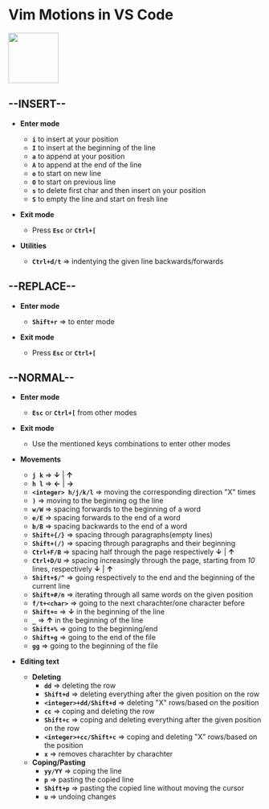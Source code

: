# Vim Motions in VS Code

<img src="https://github.com/user-attachments/assets/d55c5e5d-8128-49ec-80fd-c40f07e1a110" width="100" height="100">

--INSERT--
-

- **Enter mode**
  - **`i`** to insert at your position
  - **`I`** to insert at the beginning of the line
  - **`a`** to append at your position
  - **`A`** to append at the end of the line
  - **`o`** to start on new line
  - **`O`** to start on previous line
  - **`s`** to delete first char and then insert on your position
  - **`S`** to empty the line and start on fresh line
    
- **Exit mode**
  - Press **`Esc`** or **`Ctrl+[`**

- **Utilities**
  - **`Ctrl+d/t`** => indentying the given line backwards/forwards
 
--REPLACE--
-

- **Enter mode**
  - **`Shift+r`** => to enter mode
    
- **Exit mode**
  - Press **`Esc`** or **`Ctrl+[`**

--NORMAL--
-

- **Enter mode**
  - **`Esc`** or **`Ctrl+[`** from other modes
  
- **Exit mode**
  - Use the mentioned keys combinations to enter other modes
    
- **Movements**
  - **`j k`** => **↓** | **↑**
  - **`h l`** => **←** | **→** 
  - **`<integer> h/j/k/l`** => moving the corresponding direction "X" times
  - **`)`** => moving to the beginning og the line
  - **`w/W`** => spacing forwards to the beginning of a word
  - **`e/E`** => spacing forwards to the end of a word
  - **`b/B`** => spacing backwards to the end of a word
  - **`Shift+{/}`** => spacing through paragraphs(empty lines)
  - **`Shift+(/)`** => spacing through paragraphs and their beginning
  - **`Ctrl+F/B`** => spacing half through the page respectively **↓**  | **↑**
  - **`Ctrl+D/U`** => spacing increasingly through the page, starting from *10* lines, respectively **↓**  | **↑**
  - **`Shift+$/^`** => going respectively to the end and the beginning of the current line
  - **`Shift+#/n`** => iterating through all same words on the given position
  - **`f/t+<char>`** => going to the next charachter/one character before
  - **`Shift+=`** => **↓** in the beginning of the line
  - **`_`** => **↑** in the beginning of the line
  - **`Shift+%`** => going to the beginning/end
  - **`Shift+g`** => going to the end of the file
  - **`gg`** => going to the beginning of the file

- **Editing text**
  - **Deleting**
    - **`dd`** => deleting the row
    - **`Shift+d`** => deleting everything after the given position on the row
    - **`<integer>+dd/Shift+d`** => deleting "X" rows/based on the position
    - **`cc`** => coping and deleting the row 
    - **`Shift+c`** => coping and deleting everything after the given position on the row
    - **`<integer>+cc/Shift+c`** => coping and deleting "X" rows/based on the position
    - **`x`** => removes charachter by charachter
  - **Coping/Pasting**
    - **`yy/YY`** => coping the line
    - **`p`** => pasting the copied line
    - **`Shift+p`** => pasting the copied line without moving the cursor
    - **`u`** => undoing changes
